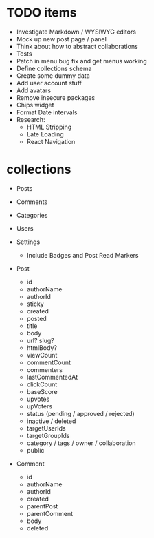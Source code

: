 # TODO items

* Investigate Markdown / WYSIWYG editors
* Mock up new post page / panel
* Think about how to abstract collaborations
* Tests
* Patch in menu bug fix and get menus working
* Define collections schema
* Create some dummy data
* Add user account stuff
* Add avatars
* Remove insecure packages
* Chips widget
* Format Date intervals
* Research:
  * HTML Stripping
  * Late Loading
  * React Navigation

# collections

* Posts
* Comments
* Categories
* Users
* Settings
  * Include Badges and Post Read Markers

* Post
  * id
  * authorName
  * authorId
  * sticky
  * created
  * posted
  * title
  * body
  * url? slug?
  * htmlBody?
  * viewCount
  * commentCount
  * commenters
  * lastCommentedAt
  * clickCount
  * baseScore
  * upvotes
  * upVoters
  * status (pending / approved / rejected)
  * inactive / deleted
  * targetUserIds
  * targetGroupIds
  * category / tags / owner / collaboration
  * public

* Comment
  * id
  * authorName
  * authorId
  * created
  * parentPost
  * parentComment
  * body
  * deleted
